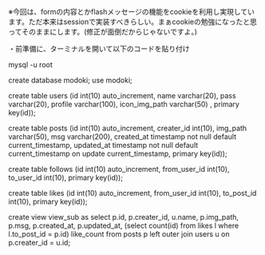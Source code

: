 
※今回は、formの内容とかflashメッセージの機能をcookieを利用し実現しています。ただ本来はsessionで実装すべきらしい。まぁcookieの勉強になったと思ってそのままにします。(修正が面倒だからじゃないですよ。)

・前準備に、ターミナルを開いて以下のコードを貼り付け

mysql -u root

create database modoki;
use modoki;

create table users (id int(10) auto_increment, name varchar(20), pass varchar(20), profile varchar(100), icon_img_path varchar(50) , primary key(id));

create table posts (id int(10) auto_increment, creater_id int(10), img_path varchar(50), msg varchar(200), created_at timestamp not null default current_timestamp, updated_at timestamp not null default current_timestamp on update current_timestamp, primary key(id));

create table follows (id int(10) auto_increment, from_user_id int(10), to_user_id int(10), primary key(id));

create table likes (id int(10) auto_increment, from_user_id int(10), to_post_id int(10), primary key(id));

create view view_sub as select p.id, p.creater_id, u.name, p.img_path, p.msg, p.created_at, p.updated_at, (select count(id) from likes l where l.to_post_id = p.id) like_count from posts p left outer join users u on p.creater_id = u.id;
